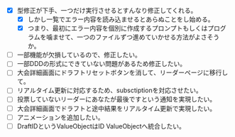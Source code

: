 - [x] 型修正が下手、一つだけ実行させるとすんなり修正してくれる。
  - [x] しかし一覧でエラー内容を読み込ませるとあらぬことをし始める。
  - [x] つまり、最初にエラー内容を個別に作成するプロンプトもしくはプログラムを噛ませて、一つのファイルずつ進めていかせる方法がよさそうか。
- [ ] 一部機能が欠損しているので、修正したい。
- [ ] 一部DDDの形式にできていない問題があるため修正したい。
- [ ] 大会詳細画面にドラフトリセットボタンを消して、リーダーページに移行して。
- [ ] リアルタイム更新に対応するため、subsctiptionを対応させたい。
- [ ] 投票していないリーダーにあなたが最後ですという通知を実現したい。
- [ ] 大会詳細画面でドラフトと途中結果をリアルタイム更新で実現したい。
- [ ] アニメーションを追加したい。
- [ ] DraftIDというValueObjectはID ValueObjectへ統合したい。
